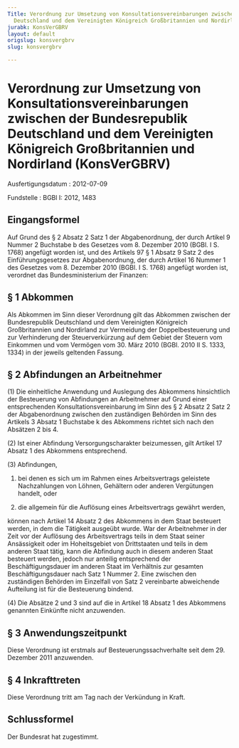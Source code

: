 ```yaml
---
Title: Verordnung zur Umsetzung von Konsultationsvereinbarungen zwischen der Bundesrepublik
  Deutschland und dem Vereinigten Königreich Großbritannien und Nordirland
jurabk: KonsVerGBRV
layout: default
origslug: konsvergbrv
slug: konsvergbrv

---
```


# Verordnung zur Umsetzung von Konsultationsvereinbarungen zwischen der Bundesrepublik Deutschland und dem Vereinigten Königreich Großbritannien und Nordirland (KonsVerGBRV)

Ausfertigungsdatum
:   2012-07-09

Fundstelle
:   BGBl I: 2012, 1483

## Eingangsformel

Auf Grund des § 2 Absatz 2 Satz 1 der Abgabenordnung, der durch
Artikel 9 Nummer 2 Buchstabe b des Gesetzes vom 8. Dezember 2010
(BGBl. I S. 1768) angefügt worden ist, und des Artikels 97 § 1 Absatz
9 Satz 2 des Einführungsgesetzes zur Abgabenordnung, der durch Artikel
16 Nummer 1 des Gesetzes vom 8. Dezember 2010 (BGBl. I S. 1768)
angefügt worden ist, verordnet das Bundesministerium der Finanzen:

## § 1 Abkommen

Als Abkommen im Sinn dieser Verordnung gilt das Abkommen zwischen der
Bundesrepublik Deutschland und dem Vereinigten Königreich
Großbritannien und Nordirland zur Vermeidung der Doppelbesteuerung und
zur Verhinderung der Steuerverkürzung auf dem Gebiet der Steuern vom
Einkommen und vom Vermögen vom 30. März 2010 (BGBl. 2010 II S. 1333,
1334) in der jeweils geltenden Fassung.

## § 2 Abfindungen an Arbeitnehmer

(1) Die einheitliche Anwendung und Auslegung des Abkommens
hinsichtlich der Besteuerung von Abfindungen an Arbeitnehmer auf Grund
einer entsprechenden Konsultationsvereinbarung im Sinn des § 2 Absatz
2 Satz 2 der Abgabenordnung zwischen den zuständigen Behörden im Sinn
des Artikels 3 Absatz 1 Buchstabe k des Abkommens richtet sich nach
den Absätzen 2 bis 4.

(2) Ist einer Abfindung Versorgungscharakter beizumessen, gilt Artikel
17 Absatz 1 des Abkommens entsprechend.

(3) Abfindungen,

1.  bei denen es sich um im Rahmen eines Arbeitsvertrags geleistete
    Nachzahlungen von Löhnen, Gehältern oder anderen Vergütungen handelt,
    oder


2.  die allgemein für die Auflösung eines Arbeitsvertrags gewährt werden,



können nach Artikel 14 Absatz 2 des Abkommens in dem Staat besteuert
werden, in dem die Tätigkeit ausgeübt wurde. War der Arbeitnehmer in
der Zeit vor der Auflösung des Arbeitsvertrags teils in dem Staat
seiner Ansässigkeit oder im Hoheitsgebiet von Drittstaaten und teils
in dem anderen Staat tätig, kann die Abfindung auch in diesem anderen
Staat besteuert werden, jedoch nur anteilig entsprechend der
Beschäftigungsdauer im anderen Staat im Verhältnis zur gesamten
Beschäftigungsdauer nach Satz 1 Nummer 2. Eine zwischen den
zuständigen Behörden im Einzelfall von Satz 2 vereinbarte abweichende
Aufteilung ist für die Besteuerung bindend.

(4) Die Absätze 2 und 3 sind auf die in Artikel 18 Absatz 1 des
Abkommens genannten Einkünfte nicht anzuwenden.

## § 3 Anwendungszeitpunkt

Diese Verordnung ist erstmals auf Besteuerungssachverhalte seit dem
29\. Dezember 2011 anzuwenden.

## § 4 Inkrafttreten

Diese Verordnung tritt am Tag nach der Verkündung in Kraft.

## Schlussformel

Der Bundesrat hat zugestimmt.


